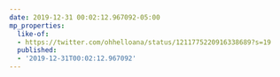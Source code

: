 ```yaml
---
date: 2019-12-31 00:02:12.967092-05:00
mp_properties:
  like-of:
  - https://twitter.com/ohhelloana/status/1211775220916338689?s=19
  published:
  - '2019-12-31T00:02:12.967092'
---
```


